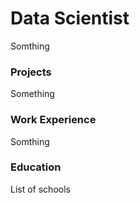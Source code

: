 # Data Scientist 
Somthing

### Projects
Something 


### Work Experience 
Somthing 

### Education
List of schools

